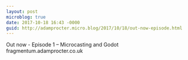 ```yaml
---
layout: post
microblog: true
date: 2017-10-18 16:43 -0000
guid: http://adamprocter.micro.blog/2017/10/18/out-now-episode.html
---
```

Out now - Episode 1 – Microcasting and Godot fragmentum.adamprocter.co.uk

